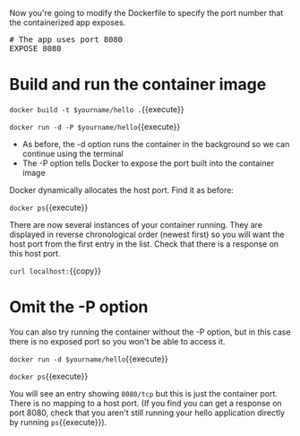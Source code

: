Now you're going to modify the Dockerfile to specify the port number that the containerized app exposes. 

<pre class="file" data-filename="Dockerfile" data-target="append">
# The app uses port 8080
EXPOSE 8080
</pre>

# Build and run the container image

`docker build -t $yourname/hello .`{{execute}}

`docker run -d -P $yourname/hello`{{execute}}

* As before, the -d option runs the container in the background so we can continue using the terminal
* The -P option tells Docker to expose the port built into the container image

Docker dynamically allocates the host port. Find it as before:

`docker ps`{{execute}}

There are now several instances of your container running. They are displayed in reverse chronological order (newest first) so you will want the host port from the first entry in the list. Check that there is a response on this host port. 

`curl localhost:`{{copy}}

# Omit the -P option

You can also try running the container without the -P option, but in this case there is no exposed port so you won't be able to access it.

`docker run -d $yourname/hello`{{execute}}

`docker ps`{{execute}}

You will see an entry showing `8080/tcp` but this is just the container port. There is no mapping to a host port. (If you find you can get a response on port 8080, check that you aren't still running your hello application directly by running `ps`{{execute}}).

